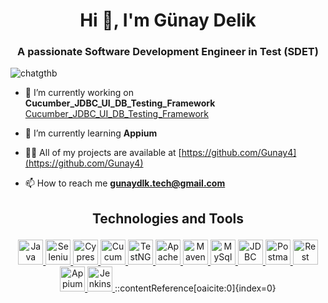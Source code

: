 <h1 align="center">Hi 👋, I'm Günay Delik</h1>
<h3 align="center">A passionate Software Development Engineer in Test (SDET)</h3>

<p align="left"> <img src="https://komarev.com/ghpvc/?username=chatgthb&label=Profile%20views&color=0e75b6&style=flat" alt="chatgthb" /> </p>

- 🔭 I’m currently working on **Cucumber_JDBC_UI_DB_Testing_Framework** [Cucumber_JDBC_UI_DB_Testing_Framework](https://github.com/ChatGTHB/Cucumber_JDBC_UI_DB_Testing_Framework)

- 🌱 I’m currently learning **Appium**

- 👨‍💻 All of my projects are available at [https://github.com/Gunay4](https://github.com/Gunay4)

- 📫 How to reach me **gunaydlk.tech@gmail.com**

<h2><p align="center">Technologies and Tools</p></h2>

<p align="center">
  <a href="https://www.java.com" target="_blank" rel="noopener noreferrer">
    <img src="https://w7.pngwing.com/pngs/177/242/png-transparent-plain-old-java-object-programming-language-computer-programming-object-oriented-programming-others-text-logo-computer-programming-thumbnail.png" alt="Java" width="40" height="40"/>
  </a>
  <a href="https://www.selenium.dev" target="_blank" rel="noreferrer">
    <img src="https://seeklogo.com/images/S/selenium-logo-A1B53CEFB0-seeklogo.com.png" alt="Selenium" width="40" height="40"/>
  </a>
  <a href="https://www.cypress.io" target="_blank" rel="noreferrer">
    <img src="https://images.g2crowd.com/uploads/product/image/large_detail/large_detail_10f53e90961b98df0191922f13efd135/cypress.png" alt="Cypress" width="40" height="40"/>
  </a>
  <a href="https://cucumber.io/" target="_blank" rel="noreferrer">
    <img src="https://images.g2crowd.com/uploads/product/image/large_detail/large_detail_c40984fae76060168e91322094f05421/cucumber.png" alt="Cucumber" width="40" height="40"/>
  </a>
  <a href="https://testng.org/doc/" target="_blank" rel="noreferrer">
    <img src="https://www.techlistic.com/ezoimgfmt/blogger.googleusercontent.com/img/b/R29vZ2xl/AVvXsEhZNfwTzquUVN6IUb8FjEYJu1OYiyVFXWwGX8e2Xl1w9I1JBzZAYdhQOC25vLUlHYbt5AEEvU0HrmudlD0qjOnwD7npivcJRHYWhaAp7E2CKw19GNVJqhmABgdDZmIsRUwFDVOZS_8XwsyN/w400-h126/testng.png?ezimgfmt=rs:400x127/rscb1/ngcb1/notWebP" alt="TestNG" width="40" height="40"/>
  </a>
  <a href="https://poi.apache.org/" target="_blank" rel="noreferrer">
    <img src="https://static.javatpoint.com/apache-poi/images/apache-poi-tutorial.png" alt="ApachePOI" width="40" height="40"/>
  </a>
  <a href="https://maven.apache.org/" target="_blank" rel="noreferrer">
    <img src="https://e7.pngegg.com/pngimages/968/16/png-clipart-apache-maven-apache-ant-gradle-apache-http-server-apache-ivy-apache-maven-text-orange-thumbnail.png" alt="Maven" width="40" height="40"/>
  </a>
  <a href="https://www.mysql.com/" target="_blank" rel="noreferrer">
    <img src="https://pngimg.com/uploads/mysql/mysql_PNG9.png" alt="MySql" width="40" height="40"/>
  </a>
  <a href="https://docs.oracle.com/javase/8/docs/technotes/guides/jdbc/" target="_blank" rel="noreferrer">
    <img src="https://www.jobscoupe.com/wp-content/uploads/2019/08/Java-JDBC.jpg" alt="JDBC" width="40" height="40"/>
  </a>
  <a href="https://postman.com" target="_blank" rel="noreferrer">
    <img src="https://www.vectorlogo.zone/logos/getpostman/getpostman-icon.svg" alt="Postman" width="40" height="40"/>
  </a>
  <a href="https://rest-assured.io/" target="_blank" rel="noreferrer">
    <img src="https://avatars.githubusercontent.com/u/19369327?s=280&v=4" alt="Rest Assured" width="40" height="40"/>
  </a>
  <a href="http://appium.io/docs/en/2.0/" target="_blank" rel="noreferrer">
    <img src="https://e7.pngegg.com/pngimages/372/674/png-clipart-appium-test-automation-software-testing-selenium-calabash-purple-violet-thumbnail.png" alt="Appium" width="40" height="40"/>
  </a>
  <a href="https://www.jenkins.io" target="_blank" rel="noreferrer">
    <img src="https://www.vectorlogo.zone/logos/jenkins/jenkins-icon.svg" alt="Jenkins" width="40" height="40"/>
  </a>
::contentReference[oaicite:0]{index=0}
 

